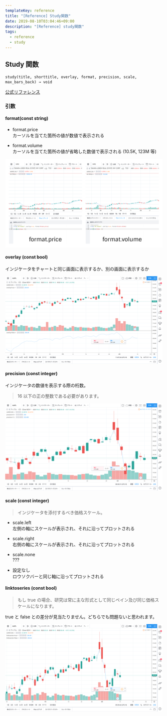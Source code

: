 ```yaml
---
templateKey: reference
title: "[Reference] Study関数"
date: 2019-08-10T03:04:46+09:00
description: "[Reference] study関数"
tags:
  - reference
  - study
---
```


## Study 関数

```
study(title, shorttitle, overlay, format, precision, scale, max_bars_back) → void
```

[公式リファレンス](https://jp.tradingview.com/pine-script-reference/v4/#fun_study)

### 引数

#### format(const string)

- format.price  
  カーソルを当てた箇所の値が数値で表示される

- format.volume  
  カーソルを当てた箇所の値が省略した数値で表示される (10.5K, 123M 等)

![](./format.png)

#### overlay (const bool)

インジケータをチャートと同じ画面に表示するか、別の画面に表示するか

![](./overlay.png "overlay")

#### precision (const integer)

インジケータの数値を表示する際の桁数。

> 16 以下の正の整数である必要があります。

![](./precision.png "precision")

#### scale (const integer)

> インジケータを添付するべき価格スケール。

- scale.left  
  左側の軸にスケールが表示され、それに沿ってプロットされる

- scale.right  
  右側の軸にスケールが表示され、それに沿ってプロットされる

- scale.none  
  ???

- 設定なし  
  ロウソクバーと同じ軸に沿ってプロットされる

#### linktoseries (const bool)

> もし true の場合、研究は常に主な形式として同じペイン及び同じ価格スケールになります。

true と false との差分が見当たりません。どちらでも問題ないと思われます。

![](./linktoseries.png "linktoseries")

